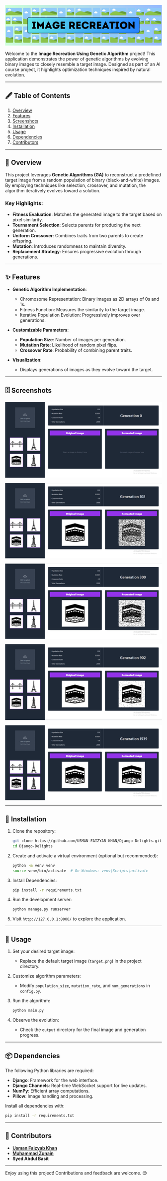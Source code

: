 ![Banner](./Screenshots/banner.png)

Welcome to the **Image Recreation Using Genetic Algorithm** project! This application demonstrates the power of genetic algorithms by evolving binary images to closely resemble a target image. Designed as part of an AI course project, it highlights optimization techniques inspired by natural evolution.

---

## 🖋 Table of Contents
1. [Overview](#-overview)
2. [Features](#-features)
3. [Screenshots](#-screenshots)
4. [Installation](#-installation)
5. [Usage](#-usage)
6. [Dependencies](#-dependencies)
7. [Contributors](#-contributors)

---

## 📜 Overview

This project leverages **Genetic Algorithms (GA)** to reconstruct a predefined target image from a random population of binary (black-and-white) images. By employing techniques like selection, crossover, and mutation, the algorithm iteratively evolves toward a solution.

### Key Highlights:
- **Fitness Evaluation**: Matches the generated image to the target based on pixel similarity.
- **Tournament Selection**: Selects parents for producing the next generation.
- **Uniform Crossover**: Combines traits from two parents to create offspring.
- **Mutation**: Introduces randomness to maintain diversity.
- **Replacement Strategy**: Ensures progressive evolution through generations.

---

## ✨ Features

- **Genetic Algorithm Implementation**:
  - Chromosome Representation: Binary images as 2D arrays of 0s and 1s.
  - Fitness Function: Measures the similarity to the target image.
  - Iterative Population Evolution: Progressively improves over generations.

- **Customizable Parameters**:
  - **Population Size**: Number of images per generation.
  - **Mutation Rate**: Likelihood of random pixel flips.
  - **Crossover Rate**: Probability of combining parent traits.

- **Visualization**:
  - Displays generations of images as they evolve toward the target.
    
---

## 🗄 Screenshots

![Main Page](./Screenshots/main-screen.png)

![Recreation of image 1](./Screenshots/recreation-1.png)

![Recreation of image 2](./Screenshots/recreation-2.png)

![Recreation of image 3](./Screenshots/recreation-3.png)

![Recreation of image 4](./Screenshots/recreation-4.png)

---

## 🚀 Installation

1. Clone the repository:
   ```bash
   git clone https://github.com/USMAN-FAIZYAB-KHAN/Django-Delights.git
   cd Django-Delights
   ```

2. Create and activate a virtual environment (optional but recommended):
   ```bash
   python -m venv venv
   source venv/bin/activate  # On Windows: venv\Scripts\activate
   ```

3. Install Dependencies:
   ```bash
   pip install -r requirements.txt
   ```

4. Run the development server:
   ```bash
   python manage.py runserver
   ```

5. Visit `http://127.0.0.1:8000/` to explore the application.

---

## 📖 Usage

1. Set your desired target image:
   - Replace the default target image (`target.png`) in the project directory.

2. Customize algorithm parameters:
   - Modify `population_size`, `mutation_rate`, and `num_generations` in `config.py`.

3. Run the algorithm:
   ```bash
   python main.py
   ```

4. Observe the evolution:
   - Check the `output` directory for the final image and generation progress.

---

## 📦 Dependencies

The following Python libraries are required:

- **Django**: Framework for the web interface.
- **Django Channels**: Real-time WebSocket support for live updates.
- **NumPy**: Efficient array computations.
- **Pillow**: Image handling and processing.

Install all dependencies with:
```bash
pip install -r requirements.txt
```

---

## 🤝 Contributors
- [**Usman Faizyab Khan**](https://github.com/USMAN-FAIZYAB-KHAN)  
- [**Muhammad Zunain**]()  
- **Syed Abdul Basit**

---

Enjoy using this project! Contributions and feedback are welcome. 😊
